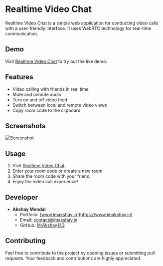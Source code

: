 # Realtime Video Chat

Realtime Video Chat is a simple web application for conducting video calls with a user-friendly interface. It uses WebRTC technology for real-time communication.

## Demo

Visit [Realtime Video Chat](https://yourcart.in) to try out the live demo.

## Features

- Video calling with friends in real time
- Mute and unmute audio
- Turn on and off video feed
- Switch between local and remote video views
- Copy room code to the clipboard

## Screenshots

![Screenshot](/path/to/screenshot.png)

## Usage

1. Visit [Realtime Video Chat](https://yourcart.in).
2. Enter your room code or create a new room.
3. Share the room code with your friend.
4. Enjoy the video call experience!

## Developer

- **Akshay Mondal**
  - Portfolio: [www.imakshay.in](https://www.imakshay.in)
  - Email: [contact@imakshay.in](mailto:contact@imakshay.in)
  - GitHub: [MrAkshay143](https://github.com/MrAkshay143)

## Contributing

Feel free to contribute to the project by opening issues or submitting pull requests. Your feedback and contributions are highly appreciated.

